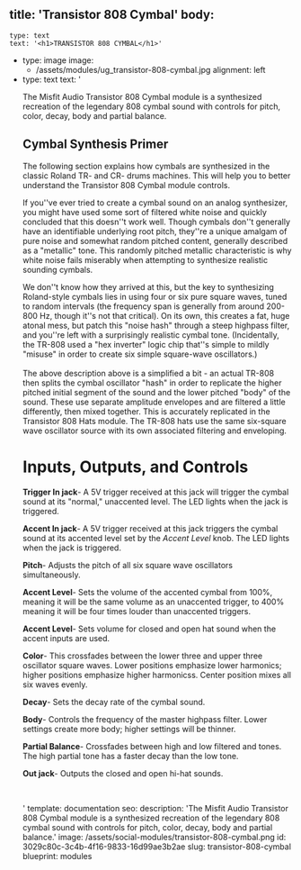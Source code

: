 title: 'Transistor 808 Cymbal'
body:
  -
    type: text
    text: '<h1>TRANSISTOR 808 CYMBAL</h1>'
  -
    type: image
    image:
      - /assets/modules/ug_transistor-808-cymbal.jpg
    alignment: left
  -
    type: text
    text: '<p>The Misfit Audio Transistor 808 Cymbal module is a synthesized recreation of the legendary 808 cymbal sound with controls for pitch, color, decay, body and partial balance.</p><h2>Cymbal Synthesis Primer</h2><p>The following section explains how cymbals are synthesized in the classic Roland TR- and CR- drums machines. This will help you to better understand the Transistor 808 Cymbal module controls.</p><p>If you''ve ever tried to create a cymbal sound on an analog synthesizer, you might have used some sort of filtered white noise and quickly concluded that this doesn''t work well. Though cymbals don''t generally have an identifiable underlying root pitch, they''re a unique amalgam of pure noise and somewhat random pitched content, generally described as a "metallic" tone. This randomly pitched metallic characteristic is why white noise fails miserably when attempting to synthesize realistic sounding cymbals.&nbsp;</p><p>We don''t know how they arrived at this, but the key to synthesizing Roland-style cymbals lies in using four or six pure square waves, tuned to random intervals (the frequency span is generally from around 200-800 Hz, though it''s not that critical). On its own, this creates a fat, huge atonal mess, but patch this "noise hash" through a steep highpass filter, and you''re left with a surprisingly realistic cymbal tone. (Incidentally, the TR-808 used a "hex inverter" logic chip that''s simple to mildly "misuse" in order to create six simple square-wave oscillators.)<br><br>The above description above is a simplified a bit - an actual TR-808 then splits the cymbal oscillator "hash" in order to replicate the higher pitched initial segment of the sound and the lower pitched "body" of the sound. These use separate amplitude envelopes and are filtered a little differently, then mixed together. This is accurately replicated in the Transistor 808 Hats module. The TR-808 hats use the same six-square wave oscillator source with its own associated filtering and enveloping.&nbsp;</p><h1>Inputs, Outputs, and Controls</h1><p><strong>Trigger In jack</strong>- A 5V trigger received at this jack will trigger the cymbal sound at its "normal," unaccented level. The LED lights when the jack is triggered.&nbsp;</p><p><strong>Accent In jack</strong>- A 5V trigger received at this jack triggers the cymbal sound at its accented level set by the <em>Accent Level</em> knob. The LED lights when the jack is triggered.&nbsp;</p><p><strong>Pitch</strong>- Adjusts the pitch of all six square wave oscillators simultaneously.&nbsp;</p><p><strong>Accent Level</strong>- Sets the volume of the accented cymbal from 100%, meaning it will be the same volume as an unaccented trigger, to 400% meaning it will be four times louder than unaccented triggers.&nbsp;</p><p><strong>Accent Level</strong>- Sets volume for closed and open hat sound when the accent inputs are used.&nbsp;</p><p><strong>Color</strong>- This crossfades between the lower three and upper three oscillator square waves. Lower positions emphasize lower harmonics; higher positions emphasize higher harmonicss. Center position mixes all six waves evenly.</p><p><strong>Decay</strong>- Sets the decay rate of the cymbal sound.</p><p><strong>Body</strong>- Controls the frequency of the master highpass filter. Lower settings create more body; higher settings will be thinner.&nbsp;</p><p><strong>Partial Balance</strong>- Crossfades between high and low filtered and tones. The high partial tone has a faster decay than the low tone.&nbsp;</p><p><strong>Out jack</strong>- Outputs the closed and open hi-hat sounds.&nbsp;</p><p><br></p>'
template: documentation
seo:
  description: 'The Misfit Audio Transistor 808 Cymbal module is a synthesized recreation of the legendary 808 cymbal sound with controls for pitch, color, decay, body and partial balance.'
  image: /assets/social-modules/transistor-808-cymbal.png
id: 3029c80c-3c4b-4f16-9833-16d99ae3b2ae
slug: transistor-808-cymbal
blueprint: modules
